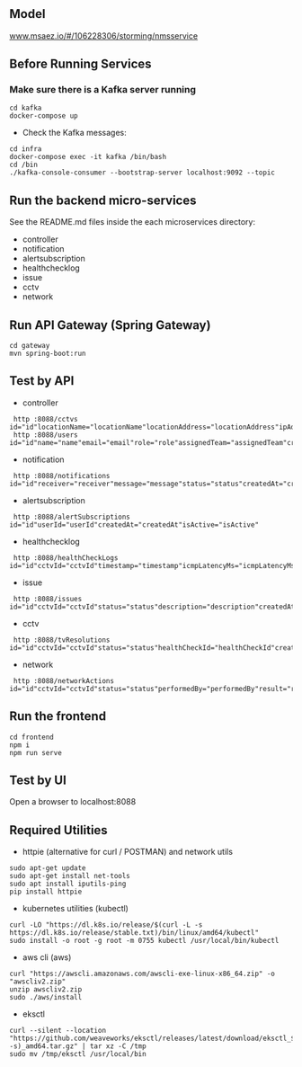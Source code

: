 # 

## Model
www.msaez.io/#/106228306/storming/nmsservice

## Before Running Services
### Make sure there is a Kafka server running
```
cd kafka
docker-compose up
```
- Check the Kafka messages:
```
cd infra
docker-compose exec -it kafka /bin/bash
cd /bin
./kafka-console-consumer --bootstrap-server localhost:9092 --topic
```

## Run the backend micro-services
See the README.md files inside the each microservices directory:

- controller
- notification
- alertsubscription
- healthchecklog
- issue
- cctv
- network


## Run API Gateway (Spring Gateway)
```
cd gateway
mvn spring-boot:run
```

## Test by API
- controller
```
 http :8088/cctvs id="id"locationName="locationName"locationAddress="locationAddress"ipAddress="ipAddress"hlsAddress="hlsAddress"longitude="longitude"latitude="latitude"createdAt="createdAt"updatedAt="updatedAt"status="status"
 http :8088/users id="id"name="name"email="email"role="role"assignedTeam="assignedTeam"createdAt="createdAt"updatedAt="updatedAt"
```
- notification
```
 http :8088/notifications id="id"receiver="receiver"message="message"status="status"createdAt="createdAt"sentAt="sentAt"updatedAt="updatedAt"issued="issued"healthCheckId="healthCheckId"
```
- alertsubscription
```
 http :8088/alertSubscriptions id="id"userId="userId"createdAt="createdAt"isActive="isActive"
```
- healthchecklog
```
 http :8088/healthCheckLogs id="id"cctvId="cctvId"timestamp="timestamp"icmpLatencyMs="icmpLatencyMs"hlsResponseMs="hlsResponseMs"cpuPercent="cpuPercent"memoryPercent="memoryPercent"diskPercent="diskPercent"uptimeSeconds="uptimeSeconds"icmpStatus="icmpStatus"hlsStatus="hlsStatus"resourceStatus="resourceStatus"faultDetected="faultDetected"createdAt="createdAt"
```
- issue
```
 http :8088/issues id="id"cctvId="cctvId"status="status"description="description"createdAt="createdAt"updatedAt="updatedAt"failureTime="failureTime"resolvedAt="resolvedAt"
```
- cctv
```
 http :8088/tvResolutions id="id"cctvId="cctvId"status="status"healthCheckId="healthCheckId"createdAt="createdAt"updatedAt="updatedAt"
```
- network
```
 http :8088/networkActions id="id"cctvId="cctvId"status="status"performedBy="performedBy"result="result"createdAt="createdAt"updatedAt="updatedAt"
```


## Run the frontend
```
cd frontend
npm i
npm run serve
```

## Test by UI
Open a browser to localhost:8088

## Required Utilities

- httpie (alternative for curl / POSTMAN) and network utils
```
sudo apt-get update
sudo apt-get install net-tools
sudo apt install iputils-ping
pip install httpie
```

- kubernetes utilities (kubectl)
```
curl -LO "https://dl.k8s.io/release/$(curl -L -s https://dl.k8s.io/release/stable.txt)/bin/linux/amd64/kubectl"
sudo install -o root -g root -m 0755 kubectl /usr/local/bin/kubectl
```

- aws cli (aws)
```
curl "https://awscli.amazonaws.com/awscli-exe-linux-x86_64.zip" -o "awscliv2.zip"
unzip awscliv2.zip
sudo ./aws/install
```

- eksctl 
```
curl --silent --location "https://github.com/weaveworks/eksctl/releases/latest/download/eksctl_$(uname -s)_amd64.tar.gz" | tar xz -C /tmp
sudo mv /tmp/eksctl /usr/local/bin
```
